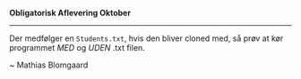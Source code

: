 **Obligatorisk Aflevering Oktober**
___
Der medfølger en `Students.txt`, hvis den bliver cloned med, så prøv at kør programmet _MED_ og _UDEN_ .txt filen.


~ Mathias Blomgaard